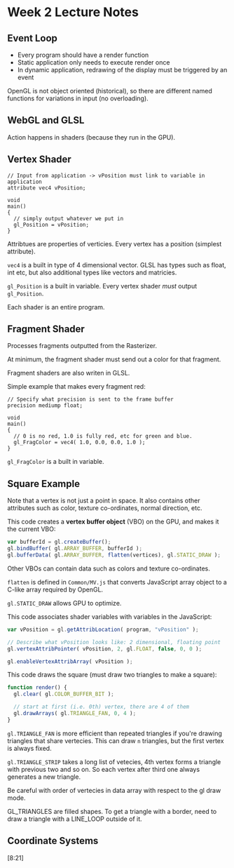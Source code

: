# Week 2 Lecture Notes

## Event Loop

* Every program should have a render function
* Static application only needs to execute render once
* In dynamic application, redrawing of the display must be triggered by an event

OpenGL is not object oriented (historical), so there are different named functions for variations in input
(no overloading).

## WebGL and GLSL

Action happens in shaders (because they run in the GPU).

## Vertex Shader

```
// Input from application -> vPosition must link to variable in application
attribute vec4 vPosition;

void
main()
{
  // simply output whatever we put in
  gl_Position = vPosition;
}
```

Attribtues are properties of verticies. Every vertex has a position (simplest attribute).

`vec4` is a built in type of 4 dimensional vector.
GLSL has types such as float, int etc, but also additional types like vectors and matricies.

`gl_Position` is a built in variable. Every vertex shader _must_ output `gl_Position`.

Each shader is an entire program.

## Fragment Shader

Processes fragments outputted from the Rasterizer.

At minimum, the fragment shader must send out a color for that fragment.

Fragment shaders are also writen in GLSL.

Simple example that makes every fragment red:

```
// Specify what precision is sent to the frame buffer
precision mediump float;

void
main()
{
  // 0 is no red, 1.0 is fully red, etc for green and blue.
  gl_FragColor = vec4( 1.0, 0.0, 0.0, 1.0 );
}
```

`gl_FragColor` is a built in variable.

## Square Example

Note that a vertex is not just a point in space. It also contains other attributes such as color, texture co-ordinates, normal direction, etc.

This code creates a **vertex buffer object** (VBO) on the GPU, and makes it the current VBO:

```javascript
var bufferId = gl.createBuffer();
gl.bindBuffer( gl.ARRAY_BUFFER, bufferId );
gl.bufferData( gl.ARRAY_BUFFER, flatten(vertices), gl.STATIC_DRAW );
```

Other VBOs can contain data such as colors and texture co-ordinates.

`flatten` is defined in `Common/MV.js` that converts JavaScript array object to a C-like array required by OpenGL.

`gl.STATIC_DRAW` allows GPU to optimize.

This code associates shader variables with variables in the JavaScript:

```javascript
var vPosition = gl.getAttribLocation( program, "vPosition" );

// Describe what vPosition looks like: 2 dimensional, floating point
gl.vertexAttribPointer( vPosition, 2, gl.FLOAT, false, 0, 0 );

gl.enableVertexAttribArray( vPosition );
```

This code draws the square (must draw two triangles to make a square):

```javascript
function render() {
  gl.clear( gl.COLOR_BUFFER_BIT );

  // start at first (i.e. 0th) vertex, there are 4 of them
  gl.drawArrays( gl.TRIANGLE_FAN, 0, 4 );
}
```

`gl.TRIANGLE_FAN` is more efficient than repeated triangles if you're drawing triangles that share vertecies.
This can draw `n` triangles, but the first vertex is always fixed.

`gl.TRIANGLE_STRIP` takes a long list of vetecies, 4th vertex forms a triangle with previous two and so on.
So each vertex after third one always generates a new triangle.

Be careful with order of vertecies in data array with respect to the gl draw mode.

GL_TRIANGLES are filled shapes. To get a triangle with a border, need to draw a triangle with a LINE_LOOP outside of it.

## Coordinate Systems

[8:21]

